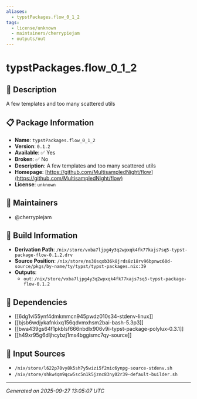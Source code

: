 ```yaml
---
aliases:
  - typstPackages.flow_0_1_2
tags:
  - license/unknown
  - maintainers/cherrypiejam
  - outputs/out
---
```


# typstPackages.flow_0_1_2

## 📝 Description

A few templates and too many scattered utils

## 📋 Package Information

- **Name**: `typstPackages.flow_0_1_2`
- **Version**: `0.1.2`
- **Available**: ✅ Yes
- **Broken**: ✅ No
- **Description**: A few templates and too many scattered utils
- **Homepage**: [https://github.com/MultisampledNight/flow](https://github.com/MultisampledNight/flow)
- **License**: `unknown`
## 👥 Maintainers

- @cherrypiejam


## 🔧 Build Information

- **Derivation Path**: `/nix/store/vxba7ljpg4y3q2wpxqk4fk77kajs7sq5-typst-package-flow-0.1.2.drv`
- **Source Position**: `/nix/store/ns30sqxb36k8jrds8z18rv96bpnwc60d-source/pkgs/by-name/ty/typst/typst-packages.nix:39`
- **Outputs**:
  - `out`:  `/nix/store/vxba7ljpg4y3q2wpxqk4fk77kajs7sq5-typst-package-flow-0.1.2`

## 🔗 Dependencies

- [[6dg1vi55ynf4dmkmmcn945pwdz010s34-stdenv-linux]]
- [[bjsb6wdjykafnkixq156qdvmxhsm2bai-bash-5.3p3]]
- [[bwa439gs64f1pkblsf666nbdlx906v9i-typst-package-polylux-0.3.1]]
- [[h49xr95g6dljhcybzj1ms4bggismc7qy-source]]

## 📁 Input Sources

- `/nix/store/l622p70vy8k5sh7y5wizi5f2mic6ynpg-source-stdenv.sh`
- `/nix/store/shkw4qm9qcw5sc5n1k5jznc83ny02r39-default-builder.sh`

---
*Generated on 2025-09-27 13:05:07 UTC*
